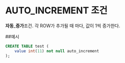 # AUTO_INCREMENT 조건
**자동**_**증가**조건. 각 ROW가 추가될 때 마다, 값이 1씩 증가한다.

##예시
```sql
CREATE TABLE test (
    value int(11) not null auto_increment
);
```

